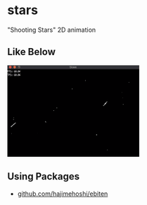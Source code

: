 # stars
"Shooting Stars" 2D animation 
## Like Below
![gif](./assets/stars_nagative.gif)
## Using Packages
 - [github.com/hajimehoshi/ebiten](https://github.com/hajimehoshi/ebiten)
 
